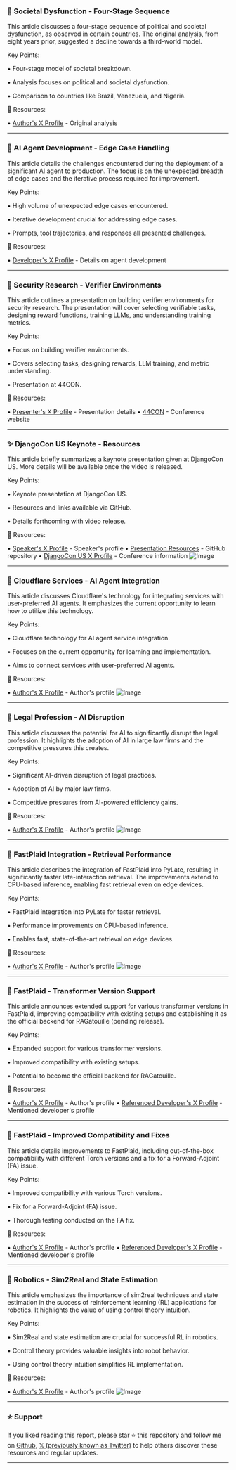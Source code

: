 ### 🤖 Societal Dysfunction - Four-Stage Sequence

This article discusses a four-stage sequence of political and societal dysfunction,  as observed in certain countries.  The original analysis, from eight years prior, suggested a decline towards a third-world model.

Key Points:

• Four-stage model of societal breakdown.


• Analysis focuses on political and societal dysfunction.


• Comparison to countries like Brazil, Venezuela, and Nigeria.


🔗 Resources:

• [Author's X Profile](https://x.com/rickasaurus) - Original analysis


---
### 🤖 AI Agent Development - Edge Case Handling

This article details the challenges encountered during the deployment of a significant AI agent to production.  The focus is on the unexpected breadth of edge cases and the iterative process required for improvement.

Key Points:

• High volume of unexpected edge cases encountered.


• Iterative development crucial for addressing edge cases.


•  Prompts, tool trajectories, and responses all presented challenges.


🔗 Resources:

• [Developer's X Profile](https://x.com/matt_ambrogi) - Details on agent development


---
### 🤖 Security Research - Verifier Environments

This article outlines a presentation on building verifier environments for security research. The presentation will cover selecting verifiable tasks, designing reward functions, training LLMs, and understanding training metrics.

Key Points:

• Focus on building verifier environments.


•  Covers selecting tasks, designing rewards, LLM training, and metric understanding.


• Presentation at 44CON.


🔗 Resources:

• [Presenter's X Profile](https://x.com/shncldwll) - Presentation details
• [44CON](https://x.com/44CON) - Conference website


---
### ✨ DjangoCon US Keynote - Resources

This article briefly summarizes a keynote presentation given at DjangoCon US.  More details will be available once the video is released.

Key Points:

• Keynote presentation at DjangoCon US.


•  Resources and links available via GitHub.


• Details forthcoming with video release.



🔗 Resources:

• [Speaker's X Profile](https://x.com/marlene_zw) - Speaker's profile
• [Presentation Resources](https://github.com/marlenezw/djan) - GitHub repository
• [DjangoCon US X Profile](https://x.com/djangocon) - Conference information
![Image](https://pbs.twimg.com/media/G0fbOvzWIAAgTCO?format=jpg&name=small)

---
### 🚀 Cloudflare Services - AI Agent Integration

This article discusses Cloudflare's technology for integrating services with user-preferred AI agents.  It emphasizes the current opportunity to learn how to utilize this technology.

Key Points:

• Cloudflare technology for AI agent service integration.


•  Focuses on the current opportunity for learning and implementation.


• Aims to connect services with user-preferred AI agents.


🔗 Resources:

• [Author's X Profile](https://x.com/craigsdennis) - Author's profile
![Image](https://pbs.twimg.com/media/G0jtC9MX0AANggV?format=png&name=small)


---
### 🤖 Legal Profession - AI Disruption

This article discusses the potential for AI to significantly disrupt the legal profession.  It highlights the adoption of AI in large law firms and the competitive pressures this creates.

Key Points:

• Significant AI-driven disruption of legal practices.


•  Adoption of AI by major law firms.


•  Competitive pressures from AI-powered efficiency gains.


🔗 Resources:

• [Author's X Profile](https://x.com/wschroll) - Author's profile
![Image](https://pbs.twimg.com/media/G0hH5zHWoAAW9iQ?format=png&name=240x240)


---
### 🤖 FastPlaid Integration - Retrieval Performance

This article describes the integration of FastPlaid into PyLate, resulting in significantly faster late-interaction retrieval.  The improvements extend to CPU-based inference, enabling fast retrieval even on edge devices.

Key Points:

• FastPlaid integration into PyLate for faster retrieval.


•  Performance improvements on CPU-based inference.


•  Enables fast, state-of-the-art retrieval on edge devices.


🔗 Resources:

• [Author's X Profile](https://x.com/antoine_chaffin) - Author's profile
![Image](https://pbs.twimg.com/media/G0klaFEWwAAX9r1?format=jpg&name=small)


---
### 🤖 FastPlaid - Transformer Version Support

This article announces extended support for various transformer versions in FastPlaid, improving compatibility with existing setups and establishing it as the official backend for RAGatouille (pending release).

Key Points:

• Expanded support for various transformer versions.


• Improved compatibility with existing setups.


• Potential to become the official backend for RAGatouille.


🔗 Resources:

• [Author's X Profile](https://x.com/antoine_chaffin) - Author's profile
• [Referenced Developer's X Profile](https://x.com/bclavie) - Mentioned developer's profile


---
### 🤖 FastPlaid - Improved Compatibility and Fixes

This article details improvements to FastPlaid, including out-of-the-box compatibility with different Torch versions and a fix for a Forward-Adjoint (FA) issue.

Key Points:

• Improved compatibility with various Torch versions.


•  Fix for a Forward-Adjoint (FA) issue.


•  Thorough testing conducted on the FA fix.


🔗 Resources:

• [Author's X Profile](https://x.com/antoine_chaffin) - Author's profile
• [Referenced Developer's X Profile](https://x.com/raphaelsrty) - Mentioned developer's profile


---
### 🤖 Robotics - Sim2Real and State Estimation

This article emphasizes the importance of sim2real techniques and state estimation in the success of reinforcement learning (RL) applications for robotics.  It highlights the value of using control theory intuition.

Key Points:

•  Sim2Real and state estimation are crucial for successful RL in robotics.


• Control theory provides valuable insights into robot behavior.


• Using control theory intuition simplifies RL implementation.


🔗 Resources:

• [Author's X Profile](https://x.com/vm_braindumps) - Author's profile
![Image](https://pbs.twimg.com/amplify_video_thumb/1966100439406952448/img/5xt9VMD9wYYaGSEU.jpg)


---

### ⭐️ Support

If you liked reading this report, please star ⭐️ this repository and follow me on [Github](https://github.com/Drix10), [𝕏 (previously known as Twitter)](https://x.com/DRIX_10_) to help others discover these resources and regular updates.

---